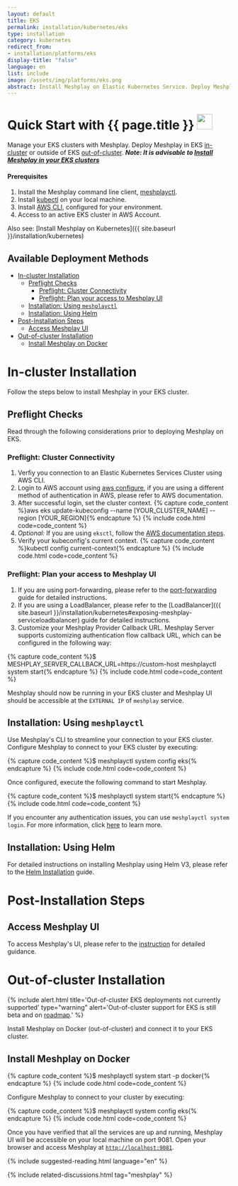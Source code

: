 ```yaml
---
layout: default
title: EKS
permalink: installation/kubernetes/eks
type: installation
category: kubernetes
redirect_from:
- installation/platforms/eks
display-title: "false"
language: en
list: include
image: /assets/img/platforms/eks.png
abstract: Install Meshplay on Elastic Kubernetes Service. Deploy Meshplay in EKS in-cluster or outside of EKS out-of-cluster.
---
```


<h1>Quick Start with {{ page.title }} <img src="{{ page.image }}" style="width:35px;height:35px;" /></h1>

Manage your EKS clusters with Meshplay. Deploy Meshplay in EKS [in-cluster](#in-cluster-installation) or outside of EKS [out-of-cluster](#out-of-cluster-installation). **_Note: It is advisable to [Install Meshplay in your EKS clusters](#install-meshplay-into-your-eks-cluster)_**

<div class="prereqs"><h4>Prerequisites</h4>
  <ol>
    <li>Install the Meshplay command line client, <a href="{{ site.baseurl }}/installation/meshplayctl" class="meshplay-light">meshplayctl</a>.</li>
    <li>Install <a href="https://kubernetes.io/docs/tasks/tools/">kubectl</a> on your local machine.</li>
    <li>Install <a href="https://docs.aws.amazon.com/eks/latest/userguide/getting-started.html">AWS CLI</a>, configured for your environment.</li>
    <li>Access to an active EKS cluster in AWS Account.</li>
  </ol>
</div>

Also see: [Install Meshplay on Kubernetes]({{ site.baseurl }}/installation/kubernetes)
## Available Deployment Methods

- [In-cluster Installation](#in-cluster-installation)
  - [Preflight Checks](#preflight-checks)
    - [Preflight: Cluster Connectivity](#preflight-cluster-connectivity)
    - [Preflight: Plan your access to Meshplay UI](#preflight-plan-your-access-to-meshplay-ui)
  - [Installation: Using `meshplayctl`](#installation-using-meshplayctl)
  - [Installation: Using Helm](#installation-using-helm)
- [Post-Installation Steps](#post-installation-steps)
  - [Access Meshplay UI](#access-meshplay-ui)
- [Out-of-cluster Installation](#out-of-cluster-installation)
  - [Install Meshplay on Docker](#install-meshplay-on-docker)

# In-cluster Installation

Follow the steps below to install Meshplay in your EKS cluster.

## Preflight Checks

Read through the following considerations prior to deploying Meshplay on EKS.

### Preflight: Cluster Connectivity

1. Verfiy you connection to an Elastic Kubernetes Services Cluster using AWS CLI.
1. Login to AWS account using [aws configure](https://docs.aws.amazon.com/cli/latest/userguide/cli-authentication-user.html), if you are using a different method of authentication in AWS, please refer to AWS documentation.
1. After successful login, set the cluster context.
{% capture code_content %}aws eks update-kubeconfig --name [YOUR_CLUSTER_NAME] --region [YOUR_REGION]{% endcapture %}
{% include code.html code=code_content %}
1. _Optional:_ If you are using `eksctl`, follow the [AWS documentation steps](https://docs.aws.amazon.com/eks/latest/userguide/getting-started-eksctl.html).
1. Verify your kubeconfig's current context.
{% capture code_content %}kubectl config current-context{% endcapture %}
{% include code.html code=code_content %}

### Preflight: Plan your access to Meshplay UI

1. If you are using port-forwarding, please refer to the [port-forwarding](/tasks/accessing-meshplay-ui) guide for detailed instructions.
2. If you are using a LoadBalancer, please refer to the [LoadBalancer]({{ site.baseurl }}/installation/kubernetes#exposing-meshplay-serviceloadbalancer) guide for detailed instructions.
3. Customize your Meshplay Provider Callback URL. Meshplay Server supports customizing authentication flow callback URL, which can be configured in the following way:

{% capture code_content %}$ MESHPLAY_SERVER_CALLBACK_URL=https://custom-host meshplayctl system start{% endcapture %}
{% include code.html code=code_content %}

Meshplay should now be running in your EKS cluster and Meshplay UI should be accessible at the `EXTERNAL IP` of `meshplay` service.

## Installation: Using `meshplayctl`

Use Meshplay's CLI to streamline your connection to your EKS cluster. Configure Meshplay to connect to your EKS cluster by executing:

{% capture code_content %}$ meshplayctl system config eks{% endcapture %}
{% include code.html code=code_content %}

Once configured, execute the following command to start Meshplay.

{% capture code_content %}$ meshplayctl system start{% endcapture %}
{% include code.html code=code_content %}

If you encounter any authentication issues, you can use `meshplayctl system login`. For more information, click [here](/guides/meshplayctl/authenticate-with-meshplay-via-cli) to learn more.

## Installation: Using Helm

For detailed instructions on installing Meshplay using Helm V3, please refer to the [Helm Installation](/installation/kubernetes/helm) guide.

# Post-Installation Steps

## Access Meshplay UI

To access Meshplay's UI, please refer to the [instruction](/tasks/accessing-meshplay-ui) for detailed guidance.

# Out-of-cluster Installation

{% include alert.html title='Out-of-cluster EKS deployments not currently supported' type="warning" alert='Out-of-cluster support for EKS is still beta and on <a href="https://github.com/khulnasoft/meshplay/blob/master/ROADMAP.md">roadmap</a>.' %}

Install Meshplay on Docker (out-of-cluster) and connect it to your EKS cluster.

## Install Meshplay on Docker

{% capture code_content %}$ meshplayctl system start -p docker{% endcapture %}
{% include code.html code=code_content %}

Configure Meshplay to connect to your cluster by executing:

{% capture code_content %}$ meshplayctl system config eks{% endcapture %}
{% include code.html code=code_content %}

Once you have verified that all the services are up and running, Meshplay UI will be accessible on your local machine on port 9081. Open your browser and access Meshplay at [`http://localhost:9081`](http://localhost:9081).

{% include suggested-reading.html language="en" %}

{% include related-discussions.html tag="meshplay" %}
